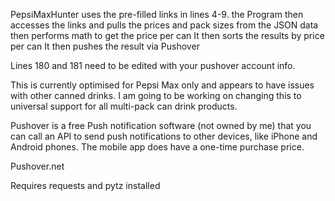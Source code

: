 PepsiMaxHunter uses the pre-filled links in lines 4-9.
the Program then accesses the links and pulls the prices and pack sizes from the JSON data then performs math to get the price per can
It then sorts the results by price per can
It then pushes the result via Pushover

Lines 180 and 181 need to be edited with your pushover account info.

This is currently optimised for Pepsi Max only and appears to have issues with other canned drinks. I am going to be working on changing this to universal support for all multi-pack can drink products.

Pushover is a free Push notification software (not owned by me) that you can call an API to send push notifications to other devices, like iPhone and Android phones.
The mobile app does have a one-time purchase price.

Pushover.net

Requires requests and pytz installed
